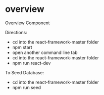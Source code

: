 # overview
Overview Component


Directions:

- cd into the react-framework-master folder
- npm start
- open another command line tab
- cd into the react-framework-master folder
- npm run react-dev

To Seed Database:
- cd into the react-framework-master folder
- npm run seed